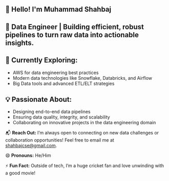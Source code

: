 ## 👋 Hello! I'm Muhammad Shahbaj

## 🎯 Data Engineer | Building efficient, robust pipelines to turn raw data into actionable insights.

## 🌱 Currently Exploring:

- AWS for data engineering best practices
- Modern data technologies like Snowflake, Databricks, and Airflow
- Big Data tools and advanced ETL/ELT strategies
## 💡 Passionate About:

- Designing end-to-end data pipelines
- Ensuring data quality, integrity, and scalability
- Collaborating on innovative projects in the data engineering domain
  
📬 **Reach Out:** I’m always open to connecting on new data challenges or collaboration opportunities! Feel free to email me at shahbajcse@gmail.com.

😄 **Pronouns:** He/Him

⚡ **Fun Fact:** Outside of tech, I’m a huge cricket fan and love unwinding with a good movie!



<!---
shahbaj-cse/shahbaj-cse is a ✨ special ✨ repository because its `README.md` (this file) appears on your GitHub profile.
You can click the Preview link to take a look at your changes.
--->
